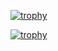 [![trophy](https://github-profile-trophy.vercel.app/?username=chissa0719)](https://github.com/ryo-ma/github-profile-trophy)


[![trophy](https://github-profile-trophy.vercel.app/?username=chissa0719&row=1&column=6)](https://github.com/ryo-ma/github-profile-trophy)


